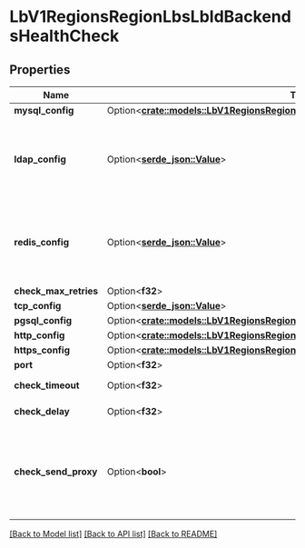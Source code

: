 # LbV1RegionsRegionLbsLbIdBackendsHealthCheck

## Properties

Name | Type | Description | Notes
------------ | ------------- | ------------- | -------------
**mysql_config** | Option<[**crate::models::LbV1RegionsRegionLbsLbIdBackendsHealthCheckMysqlConfig**](_lb_v1_regions__region__lbs__lb_id__backends_health_check_mysql_config.md)> |  | [optional]
**ldap_config** | Option<[**serde_json::Value**](.md)> | The response is analyzed to find an LDAPv3 response message | [optional]
**redis_config** | Option<[**serde_json::Value**](.md)> | The response is analyzed to find the +PONG response message | [optional]
**check_max_retries** | Option<**f32**> |  | [optional]
**tcp_config** | Option<[**serde_json::Value**](.md)> |  | [optional]
**pgsql_config** | Option<[**crate::models::LbV1RegionsRegionLbsLbIdBackendsHealthCheckPgsqlConfig**](_lb_v1_regions__region__lbs__lb_id__backends_health_check_pgsql_config.md)> |  | [optional]
**http_config** | Option<[**crate::models::LbV1RegionsRegionLbsLbIdBackendsHealthCheckHttpConfig**](_lb_v1_regions__region__lbs__lb_id__backends_health_check_http_config.md)> |  | [optional]
**https_config** | Option<[**crate::models::LbV1RegionsRegionLbsLbIdBackendsHealthCheckHttpConfig**](_lb_v1_regions__region__lbs__lb_id__backends_health_check_http_config.md)> |  | [optional]
**port** | Option<**f32**> |  | [optional]
**check_timeout** | Option<**f32**> | (in milliseconds) | [optional]
**check_delay** | Option<**f32**> | (in milliseconds) | [optional]
**check_send_proxy** | Option<**bool**> | It defines whether the healthcheck should be done considering the proxy protocol | [optional]

[[Back to Model list]](../README.md#documentation-for-models) [[Back to API list]](../README.md#documentation-for-api-endpoints) [[Back to README]](../README.md)


